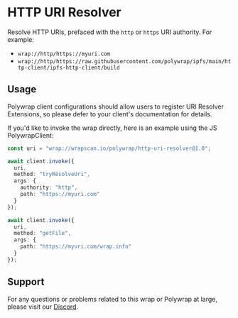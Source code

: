# HTTP URI Resolver
Resolve HTTP URIs, prefaced with the `http` or `https` URI authority. For example:
- `wrap://http/https://myuri.com`
- `wrap://http/https://raw.githubusercontent.com/polywrap/ipfs/main/http-client/ipfs-http-client/build`

## Usage
Polywrap client configurations should allow users to register URI Resolver Extensions, so please defer to your client's documentation for details.

If you'd like to invoke the wrap directly, here is an example using the JS PolywrapClient:

```typescript
const uri = "wrap://wrapscan.io/polywrap/http-uri-resolver@1.0";

await client.invoke({
  uri,
  method: "tryResolveUri",
  args: {
    authority: "http",
    path: "https://myuri.com"
  }
});

await client.invoke({
  uri,
  method: "getFile",
  args: {
    path: "https://myuri.com/wrap.info"
  }
});
```

## Support

For any questions or problems related to this wrap or Polywrap at large, please visit our [Discord](https://discord.polywrap.io).
